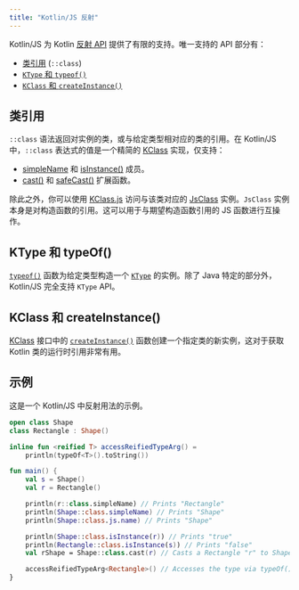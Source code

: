```yaml
---
title: "Kotlin/JS 反射"
---
```

Kotlin/JS 为 Kotlin [反射 API](reflection.md) 提供了有限的支持。唯一支持的 API 部分有：

* [类引用](reflection.md#class-references) (`::class`)
* [`KType` 和 `typeof()`](#ktype-and-typeof)
* [`KClass` 和 `createInstance()`](#kclass-and-createinstance)

## 类引用

`::class` 语法返回对实例的类，或与给定类型相对应的类的引用。在 Kotlin/JS 中，`::class` 表达式的值是一个精简的 [KClass](https://kotlinlang.org/api/latest/jvm/stdlib/kotlin.reflect/-k-class/) 实现，仅支持：
* [simpleName](https://kotlinlang.org/api/latest/jvm/stdlib/kotlin.reflect/-k-class/simple-name.html) 和 [isInstance()](https://kotlinlang.org/api/latest/jvm/stdlib/kotlin.reflect/-k-class/is-instance.html) 成员。
* [cast()](https://kotlinlang.org/api/latest/jvm/stdlib/kotlin.reflect/cast.html) 和
[safeCast()](https://kotlinlang.org/api/latest/jvm/stdlib/kotlin.reflect/safe-cast.html) 扩展函数。

除此之外，你可以使用 [KClass.js](https://kotlinlang.org/api/latest/jvm/stdlib/kotlin.js/js.html) 访问与该类对应的 [JsClass](https://kotlinlang.org/api/latest/jvm/stdlib/kotlin.js/-js-class/index.html) 实例。`JsClass` 实例本身是对构造函数的引用。这可以用于与期望构造函数引用的 JS 函数进行互操作。

## KType 和 typeOf()

[`typeof()`](https://kotlinlang.org/api/latest/jvm/stdlib/kotlin.reflect/type-of.html) 函数为给定类型构造一个 [`KType`](https://kotlinlang.org/api/latest/jvm/stdlib/kotlin.reflect/-k-type/) 的实例。除了 Java 特定的部分外，Kotlin/JS 完全支持 `KType` API。

## KClass 和 createInstance()

[KClass](https://kotlinlang.org/api/latest/jvm/stdlib/kotlin.reflect/-k-class/) 接口中的 [`createInstance()`](https://kotlinlang.org/api/latest/jvm/stdlib/kotlin.reflect.full/create-instance.html) 函数创建一个指定类的新实例，这对于获取 Kotlin 类的运行时引用非常有用。

## 示例

这是一个 Kotlin/JS 中反射用法的示例。

```kotlin
open class Shape
class Rectangle : Shape()

inline fun <reified T> accessReifiedTypeArg() =
    println(typeOf<T>().toString())

fun main() {
    val s = Shape()
    val r = Rectangle()

    println(r::class.simpleName) // Prints "Rectangle"
    println(Shape::class.simpleName) // Prints "Shape"
    println(Shape::class.js.name) // Prints "Shape"

    println(Shape::class.isInstance(r)) // Prints "true"
    println(Rectangle::class.isInstance(s)) // Prints "false"
    val rShape = Shape::class.cast(r) // Casts a Rectangle "r" to Shape

    accessReifiedTypeArg<Rectangle>() // Accesses the type via typeOf(). Prints "Rectangle"
}
```